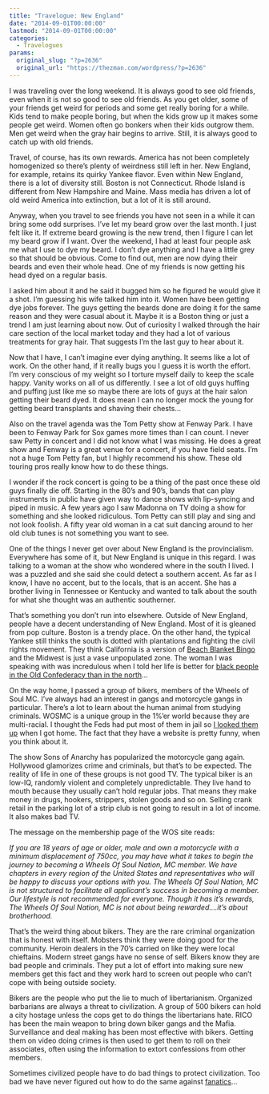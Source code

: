 ```yaml
---
title: "Travelogue: New England"
date: "2014-09-01T00:00:00"
lastmod: "2014-09-01T00:00:00"
categories:
  - Travelogues
params:
  original_slug: "?p=2636"
  original_url: "https://thezman.com/wordpress/?p=2636"
---
```


I was traveling over the long weekend. It is always good to see old
friends, even when it is not so good to see old friends. As you get
older, some of your friends get weird for periods and some get really
boring for a while. Kids tend to make people boring, but when the kids
grow up it makes some people get weird. Women often go bonkers when
their kids outgrow them. Men get weird when the gray hair begins to
arrive. Still, it is always good to catch up with old friends.

Travel, of course, has its own rewards. America has not been completely
homogenized so there’s plenty of weirdness still left in her. New
England, for example, retains its quirky Yankee flavor. Even within New
England, there is a lot of diversity still. Boston is not Connecticut.
Rhode Island is different from New Hampshire and Maine. Mass media has
driven a lot of old weird America into extinction, but a lot of it is
still around.

Anyway, when you travel to see friends you have not seen in a while it
can bring some odd surprises. I’ve let my beard grow over the last
month. I just felt like it. If extreme beard growing is the new trend,
then I figure I can let my beard grow if I want. Over the weekend, I had
at least four people ask me what I use to dye my beard. I don’t dye
anything and I have a little grey so that should be obvious. Come to
find out, men are now dying their beards and even their whole head. One
of my friends is now getting his head dyed on a regular basis.

I asked him about it and he said it bugged him so he figured he would
give it a shot. I’m guessing his wife talked him into it. Women have
been getting dye jobs forever. The guys getting the beards done are
doing it for the same reason and they were casual about it. Maybe it is
a Boston thing or just a trend I am just learning about now. Out of
curiosity I walked through the hair care section of the local market
today and they had a lot of various treatments for gray hair. That
suggests I’m the last guy to hear about it.

Now that I have, I can’t imagine ever dying anything. It seems like a
lot of work. On the other hand, if it really bugs you I guess it is
worth the effort. I’m very conscious of my weight so I torture myself
daily to keep the scale happy. Vanity works on all of us differently. I
see a lot of old guys huffing and puffing just like me so maybe there
are lots of guys at the hair salon getting their beard dyed. It does
mean I can no longer mock the young for getting beard transplants and
shaving their chests…

Also on the travel agenda was the Tom Petty show at Fenway Park. I have
been to Fenway Park for Sox games more times than I can count. I never
saw Petty in concert and I did not know what I was missing. He does a
great show and Fenway is a great venue for a concert, if you have field
seats. I’m not a huge Tom Petty fan, but I highly recommend his show.
These old touring pros really know how to do these things.

I wonder if the rock concert is going to be a thing of the past once
these old guys finally die off. Starting in the 80’s and 90’s, bands
that can play instruments in public have given way to dance shows with
lip-syncing and piped in music. A few years ago I saw Madonna on TV
doing a show for something and she looked ridiculous. Tom Petty can
still play and sing and not look foolish. A fifty year old woman in a
cat suit dancing around to her old club tunes is not something you want
to see.

One of the things I never get over about New England is the
provincialism. Everywhere has some of it, but New England is unique in
this regard. I was talking to a woman at the show who wondered where in
the south I lived. I was a puzzled and she said she could detect a
southern accent. As far as I know, I have no accent, but to the locals,
that is an accent. She has a brother living in Tennessee or Kentucky and
wanted to talk about the south for what she thought was an authentic
southerner.

That’s something you don’t run into elsewhere. Outside of New England,
people have a decent understanding of New England. Most of it is gleaned
from pop culture. Boston is a trendy place. On the other hand, the
typical Yankee still thinks the south is dotted with plantations and
fighting the civil rights movement. They think California is a version
of <a
href="http://www.google.com/url?sa=t&amp;rct=j&amp;q=&amp;esrc=s&amp;source=web&amp;cd=1&amp;cad=rja&amp;uact=8&amp;ved=0CCAQFjAA&amp;url=http%3A%2F%2Fwww.imdb.com%2Ftitle%2Ftt0058953%2F&amp;ei=dWgEVKGLFNDzgwS4oYFo&amp;usg=AFQjCNF3hlbBfrwtpEnDjtm6leXWqnzUdw&amp;sig2=_pG9aepnhtLoO0ml8IFxYw&amp;bvm=bv.74115972,d.eXY"
rel="noopener noreferrer" target="_blank">Beach Blanket Bingo</a> and
the Midwest is just a vase unpopulated zone. The woman I was speaking
with was incredulous when I told her life is better for [black people in
the Old Confederacy than in the
north](http://www.theroot.com/articles/culture/2011/08/why_blacks_are_moving_back_south_the_reverse_migration.html)…

On the way home, I passed a group of bikers, members of the Wheels of
Soul MC. I’ve always had an interest in gangs and motorcycle gangs in
particular. There’s a lot to learn about the human animal from studying
criminals. WOSMC is a unique group in the 1%’er world because they are
multi-racial. I thought the Feds had put most of them in jail so [I
looked them up](http://wheelsofsoul.wordpress.com/) when I got home. The
fact that they have a website is pretty funny, when you think about it.

The show Sons of Anarchy has popularized the motorcycle gang again.
Hollywood glamorizes crime and criminals, but that’s to be expected. The
reality of life in one of these groups is not good TV. The typical biker
is an low-IQ, randomly violent and completely unpredictable. They live
hand to mouth because they usually can’t hold regular jobs. That means
they make money in drugs, hookers, strippers, stolen goods and so on.
Selling crank retail in the parking lot of a strip club is not going to
result in a lot of income. It also makes bad TV.

The message on the membership page of the WOS site reads:

*If you are 18 years of age or older, male and own a motorcycle with a
minimum displacement of 750cc, you may have what it takes to begin the
journey to becoming a Wheels Of Soul Nation, MC member. We have chapters
in every region of the United States and representatives who will be
happy to discuss your options with you. The Wheels Of Soul Nation, MC is
not structured to facilitate all applicant’s success in becoming a
member. Our lifestyle is not recommended for everyone. Though it has
it’s rewards, The Wheels Of Soul Nation, MC is not about being
rewarded….it’s about brotherhood.*

That’s the weird thing about bikers. They are the rare criminal
organization that is honest with itself. Mobsters think they were doing
good for the community. Heroin dealers in the 70’s carried on like they
were local chieftains. Modern street gangs have no sense of self. Bikers
know they are bad people and criminals. They put a lot of effort into
making sure new members get this fact and they work hard to screen out
people who can’t cope with being outside society.

Bikers are the people who put the lie to much of libertarianism.
Organized barbarians are always a threat to civilization. A group of 500
bikers can hold a city hostage unless the cops get to do things the
libertarians hate. RICO has been the main weapon to bring down biker
gangs and the Mafia. Surveillance and deal making has been most
effective with bikers. Getting them on video doing crimes is then used
to get them to roll on their associates, often using the information to
extort confessions from other members.

Sometimes civilized people have to do bad things to protect
civilization. Too bad we have never figured out how to do the same
against <a
href="http://www.policestateusa.com/wp-content/uploads/2014/06/Barack-Obama-1.jpg"
rel="noopener noreferrer" target="_blank">fanatics</a>…
